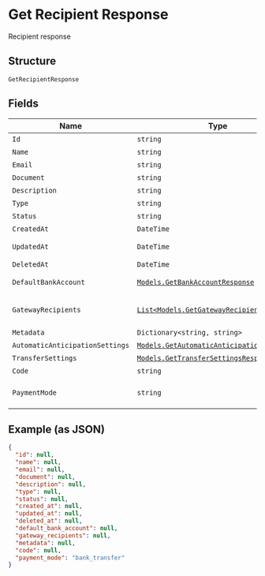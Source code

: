 
# Get Recipient Response

Recipient response

## Structure

`GetRecipientResponse`

## Fields

| Name | Type | Tags | Description |
|  --- | --- | --- | --- |
| `Id` | `string` | Required | Id |
| `Name` | `string` | Required | Name |
| `Email` | `string` | Required | Email |
| `Document` | `string` | Required | Document |
| `Description` | `string` | Required | Description |
| `Type` | `string` | Required | Type |
| `Status` | `string` | Required | Status |
| `CreatedAt` | `DateTime` | Required | Creation date |
| `UpdatedAt` | `DateTime` | Required | Last update date |
| `DeletedAt` | `DateTime` | Required | Deletion date |
| `DefaultBankAccount` | [`Models.GetBankAccountResponse`](/doc/models/get-bank-account-response.md) | Required | Default bank account |
| `GatewayRecipients` | [`List<Models.GetGatewayRecipientResponse>`](/doc/models/get-gateway-recipient-response.md) | Required | Info about the recipient on the gateway |
| `Metadata` | `Dictionary<string, string>` | Required | Metadata |
| `AutomaticAnticipationSettings` | [`Models.GetAutomaticAnticipationResponse`](/doc/models/get-automatic-anticipation-response.md) | Optional | - |
| `TransferSettings` | [`Models.GetTransferSettingsResponse`](/doc/models/get-transfer-settings-response.md) | Optional | - |
| `Code` | `string` | Required | Recipient code |
| `PaymentMode` | `string` | Required | Payment mode<br>**Default**: `"bank_transfer"` |

## Example (as JSON)

```json
{
  "id": null,
  "name": null,
  "email": null,
  "document": null,
  "description": null,
  "type": null,
  "status": null,
  "created_at": null,
  "updated_at": null,
  "deleted_at": null,
  "default_bank_account": null,
  "gateway_recipients": null,
  "metadata": null,
  "code": null,
  "payment_mode": "bank_transfer"
}
```

